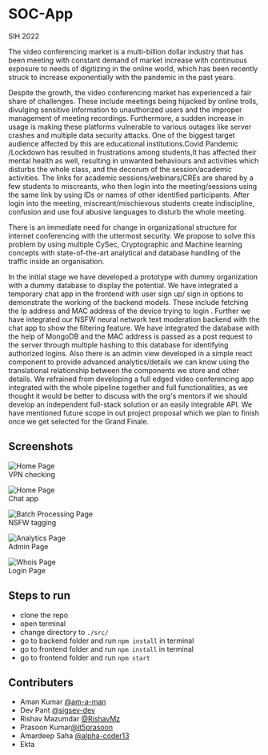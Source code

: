 # SOC-App

SIH 2022 

The video conferencing market is a multi-billion dollar industry that has been meeting with constant demand of market increase with continuous exposure to needs of digitizing in the online world, which has been recently struck to increase exponentially with the pandemic in the past years. 

Despite the growth, the video conferencing market has experienced a fair share of challenges. These include meetings being hijacked by online trolls, divulging sensitive information to unauthorized users and the improper management of meeting recordings. Furthermore, a sudden increase in usage is making these platforms vulnerable to various outages like server crashes and multiple data security attacks. One of the biggest target audience affected by this are educational institutions.Covid Pandemic /Lockdown has resulted in frustrations among students,It has affected their mental health as well, resulting in unwanted behaviours and activities which disturbs the whole class, and the decorum of the session/academic activities. The links for academic sessions/webinars/CREs are shared by a few students to miscreants, who then login into the meeting/sessions using the same link by using IDs or names of other identified participants. After login into the meeting, miscreant/mischievous students create indiscipline, confusion and use foul abusive languages to disturb the whole meeting.


There is an immediate need for change in organizational structure for internet conferencing with the uttermost security. We propose to solve this problem by using multiple CySec, Cryptographic and Machine learning concepts with state-of-the-art analytical and database handling of the traffic inside an organisation.

In the initial stage we have developed a prototype with dummy organization with a dummy database to display the potential. We have integrated a temporary chat app in the frontend with user sign up/ sign in options to demonstrate the working of the backend models. These include fetching the Ip address and MAC address of the device trying to login . Further we have integrated our NSFW neural network text moderation backend with the chat app to show the filtering feature. We have integrated the database with the help of MongoDB and the MAC address is passed as a post request to the server through multiple hashing to this database for identifying authorized logins. Also there is an admin view developed in a simple react component to provide advanced analytics/details we can know using the translational relationship between the components we store and other details. We refrained from developing a full edged video conferencing app integrated with the whole pipeline together and full functionalities, as we thought it would be better to discuss with the org's mentors if we should develop an independent full-stack solution or an easily integrable API. We have mentioned future scope in out project proposal which we plan to finish once we get selected for the Grand Finale.


## Screenshots

![Home Page](./screenshots/vpnCheck.png "VPN check")<br>
VPN checking

![Home Page](./screenshots/chatApp.png "Chat app")<br>
Chat app

![Batch Processing Page](./screenshots/nsfw.png "NSFW")<br>
NSFW tagging

![Analytics Page ](./screenshots/adminPage.png "Admin Page")<br>
Admin Page

![Whois Page](./screenshots/loginPage.png "Login Page")
<br>Login Page


## Steps to run

- clone the repo
- open terminal
- change directory to `./src/`
- go to backend folder and run `npm install` in terminal
- go to frontend folder and run `npm install` in terminal
- go to frontend folder and run `npm start`

## Contributers

- Aman Kumar [@am-a-man](https://github.com/am-a-man) <br>
- Dev Pant [@sigsev-dev](https://github.com/sigsev-dev) <br>
- Rishav Mazumdar [@RishavMz](https://github.com/RishavMz) <br>
- Prasoon Kumar[@it5prasoon](https://github.com/it5prasoon)<br>
- Amardeep Saha [@alpha-coder13](https://github.com/alpha-coder13)<br>
- Ekta <br>

